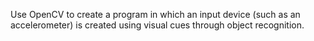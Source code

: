 Use OpenCV to create a program in which an input device (such as an accelerometer) is created using visual cues through object recognition.

